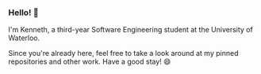 ### Hello! 👋

<!--
Other badges to use:
![Kenneth's GitHub stats](https://github-readme-stats.vercel.app/api?username=KennethRuan&show_icons=true&theme=dracula&bg_color=7c807b00&hide_border=true)
-->

I'm Kenneth, a third-year Software Engineering student at the University of Waterloo. 

Since you're already here, feel free to take a look around at my pinned repositories and other work. Have a good stay! 😄
